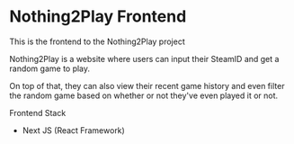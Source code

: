 # Nothing2Play Frontend

This is the frontend to the Nothing2Play project

Nothing2Play is a website where users can input their SteamID and get a random game to play.

On top of that, they can also view their recent game history and even filter the random game based on whether or not they've even played it or not.

Frontend Stack
- Next JS (React Framework)
